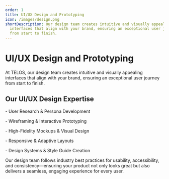 ```yaml
---
order: 1
title: UI/UX Design and Prototyping
icon: /images/design.png
shortDescription: Our design team creates intuitive and visually appealing
  interfaces that align with your brand, ensuring an exceptional user journey
  from start to finish.
---
```

# UI/UX Design and Prototyping

At TELOS, our design team creates intuitive and visually appealing interfaces that align with your brand, ensuring an exceptional user journey from start to finish.

## Our UI/UX Design Expertise

\- User Research & Persona Development

\- Wireframing & Interactive Prototyping

\- High-Fidelity Mockups & Visual Design

\- Responsive & Adaptive Layouts

\- Design Systems & Style Guide Creation

Our design team follows industry best practices for usability, accessibility, and consistency—ensuring your product not only looks great but also delivers a seamless, engaging experience for every user.

